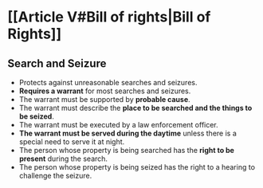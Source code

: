 # [[Article V#Bill of rights|Bill of Rights]]
## Search and Seizure
- Protects against unreasonable searches and seizures.
- **Requires a warrant** for most searches and seizures.
- The warrant must be supported by **probable cause**.
- The warrant must describe the **place to be searched and the things to be seized**.
- The warrant must be executed by a law enforcement officer.
- **The warrant must be served during the daytime** unless there is a special need to serve it at night.
- The person whose property is being searched has the **right to be present** during the search.
- The person whose property is being seized has the right to a hearing to challenge the seizure.